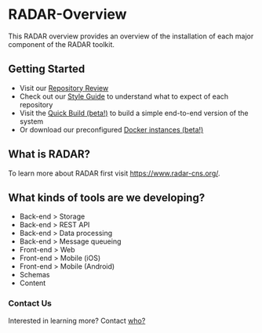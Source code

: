 # RADAR-Overview

This RADAR overview provides an overview of the installation of each major component of the RADAR toolkit.

## Getting Started

- Visit our [Repository Review](RADAR-Repository-Review.md)
- Check out our [Style Guide](RADAR-Style-Guide.md) to understand what to expect of each repository
- Visit the [Quick Build (beta!)](RADAR-Quick-Build) to build a simple end-to-end version of the system
- Or download our preconfigured [Docker instances (beta!)](https://github.com/RADAR-CNS/RADAR-Docker)

## What is RADAR?
To learn more about RADAR first visit <https://www.radar-cns.org/>.

## What kinds of tools are we developing?
- Back-end > Storage
- Back-end > REST API
- Back-end > Data processing
- Back-end > Message queueing
- Front-end > Web
- Front-end > Mobile (iOS)
- Front-end > Mobile (Android)
- Schemas
- Content

### Contact Us
Interested in learning more?
Contact [who?]()
